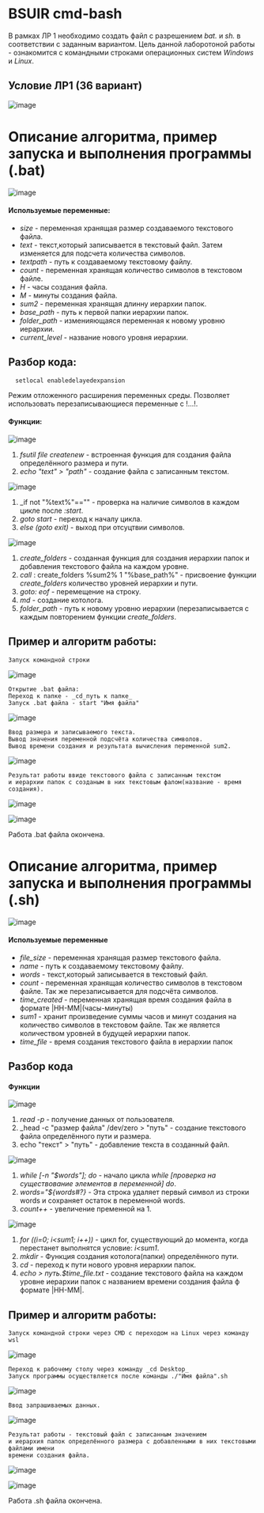# BSUIR cmd-bash
В рамках ЛР 1 необходимо создать файл с разрешением *bat.* и *sh.* в соответствии с заданным вариантом.
Цель данной лаборотоной работы - ознакомится с командными строками операционных систем *Windows* и *Linux*.

## Условие ЛР1 (36 вариант)
![image](https://github.com/Iltsd/pics/assets/144996957/76f710e5-623d-4131-8580-0b6953cbd5ea)

# Описание алгоритма, пример запуска и выполнения программы (.bat)
![image](https://github.com/Iltsd/pics/assets/144996957/094ac61b-d6c1-463d-83b5-e587c2a3dd97)

#### Используемые переменные:
- *size* - переменная хранящая размер создаваемого текстового файла.
- *text* - текст,который записывается в текстовый файл. Затем изменяется для подсчета количества символов.
- *textpath* - путь к создаваемому текстовому файлу.
- *count* - переменная хранящая количество символов в текстовом файле.
- *H* - часы создания файла.
- *M* - минуты создания файла.
- *sum2* - переменная хранящая длинну иерархии папок.
- *base_path* - путь к первой папки иерархии папок.
- *folder_path* - изменияющаяся переменная к новому уровню иерархии.
- *current_level* - название нового уровня иерархии.

## Разбор кода:

      setlocal enabledelayedexpansion
Режим отложенного расширения переменных среды. Позволяет использовать перезаписывающиеся переменные с !...!.
#### Функции:
![image](https://github.com/Iltsd/pics/assets/144996957/80dcfeeb-e819-4ad0-b329-d6eba1fa7d1c)
1. _fsutil file createnew_ - встроенная функция для создания файла определённого размера и пути.
2. _echo "text" > "path"_ - создание файла с записанным текстом.

![image](https://github.com/Iltsd/pics/assets/144996957/db81be29-bcb7-49d0-90d0-5f6d0db58f50)
1. _if not "%text%"=="" - проверка на наличие символов в каждом цикле после _:start_.
2. _goto start_ - переход к началу цикла.
3. _else (goto exit)_ - выход при отсуцтвии символов.
 
![image](https://github.com/Iltsd/pics/assets/144996957/de6b5f4f-e290-424a-89c3-de6d78f7f5d5)
1. _create_folders_ - созданная функция для создания иерархии папок и добавления текстового файла на каждом уровне.
2. _call_ : create_folders %sum2% 1 "%base_path%" - присвоение функции *create_folders* количество уровней иерархии и пути.
3. _goto: eof_ - перемещение на строку.
4. _md_ - cоздание котолога.
5. *folder_path* - путь к новому уровню иерархии (перезаписывается с каждым повторением функции *create_folders*.

## Пример и алгоритм работы:
    Запуск командной строки 
    
![image](https://github.com/Iltsd/pics/assets/144996957/9eda60b9-f13b-406f-908a-567d481a88dd)

    Открытие .bat файла:
    Переход к папке - _cd_путь к папке_
    Запуск .bat файла - start "Имя файла"

![image](https://github.com/Iltsd/pics/assets/144996957/376a069c-6f9e-4a5e-8e1c-c25f9c178dd9)

    Ввод размера и записываемого текста.
    Вывод значения переменной подсчёта количества символов.
    Вывод времени создания и результата вычисления переменной sum2.

![image](https://github.com/Iltsd/pics/assets/144996957/65d28250-8e6f-4adc-8217-fd561024b8a3)

    Результат работы ввиде текстового файла с записанным текстом 
    и иерархии папок с созданым в них текстовым фалом(название - время создания).

![image](https://github.com/Iltsd/pics/assets/144996957/311232a7-6173-4528-8119-7c6e92183cfa)

![image](https://github.com/Iltsd/pics/assets/144996957/dc9e57ac-a92d-4129-9052-f7f12c16292f)

Работа .bat файла окончена.

# Описание алгоритма, пример запуска и выполнения программы (.sh)

![image](https://github.com/Iltsd/pics/assets/144996957/de1098dd-0ef1-4077-a9ff-69771b8e00d6)

#### Используемые переменные
- *file_size* - переменная хранящая размер текстового файла.
- *name* -  путь к создаваемому текстовому файлу.
- *words* - текст,который записывается в текстовый файл.
- *count* - переменная хранящая количество символов в текстовом файле. Так же перезаписывается для подсчёта символов.
- *time_created* - переменная хранящая время создания файла в формате |HH-MM|(часы-минуты)
- *sum1* - хранит произведение суммы часов и минут создания на количество символов в текстовом файле. Так же является количеством уровней в будущей иерархии папок.
- *time_file* - время создания текстового файла в иерархии папок

## Разбор кода

#### Функции

![image](https://github.com/Iltsd/pics/assets/144996957/8d760147-0c45-446b-a7e6-4c8d90ab82c1)
1. _read -p_ - получение данных от пользователя.
2. _head -c "размер файла" /dev/zero > "путь" - создание текстового файла определённого пути и размера.
3. echo "текст" > "путь" - добавление текста в созданный файл.

![image](https://github.com/Iltsd/pics/assets/144996957/fbca79e8-c667-4cb1-809a-6caf4d0491e6)
1. *while [-n "$words"]; do* - начало цикла _while [проверка на существование элементов в переменной] do_.
2. _words="${words#?}_ - Эта строка удаляет первый символ из строки words и сохраняет остаток в переменной words.
3. _count++_ - увеличение пременной на 1.

![image](https://github.com/Iltsd/pics/assets/144996957/29491070-34b2-44fd-acf8-0643fa417705)

1. _for ((i=0; i<sum1; i++))_ - цикл for, существующий до момента, когда перестанет выполнятся условие: _i<sum1_.
2. _mkdir_ - Функция создания котолога(папки) определённого пути.
3. _cd_ - переход к пути нового уровня иерархии папок.
4. *echo > путь\.$time_file.txt* - создание текстового файла на каждом уровне иерархии папок с названием времени создания файла ф формате |HH-MM|.

## Пример и алгоритм работы:
    Запуск командной строки через CMD с переходом на Linux через команду wsl

![image](https://github.com/Iltsd/pics/assets/144996957/26d6473d-c4c7-4dff-93f9-76f09b5144f1)

    Переход к рабочему столу через команду _cd Desktop_
    Запуск программы осуществляется после команды ./"Имя файла".sh

![image](https://github.com/Iltsd/pics/assets/144996957/1bd06ee9-b65f-40e8-a758-363c7fc4d70c)

    Ввод запрашиваемых данных.

![image](https://github.com/Iltsd/pics/assets/144996957/707def4e-3452-4909-814d-55c0c003e6fd)

    Результат работы - текстовый файл с записанным значением 
    и иерархия папок определённого размера с добавленными в них текстовыми файлами имени 
    времени создания файла.

![image](https://github.com/Iltsd/pics/assets/144996957/027a6950-7a76-42e6-9af0-a384fe1711de)

![image](https://github.com/Iltsd/pics/assets/144996957/d923e8f0-b4a0-43a9-9d68-2be56d0d36ab)

Работа .sh файла окончена.








  
